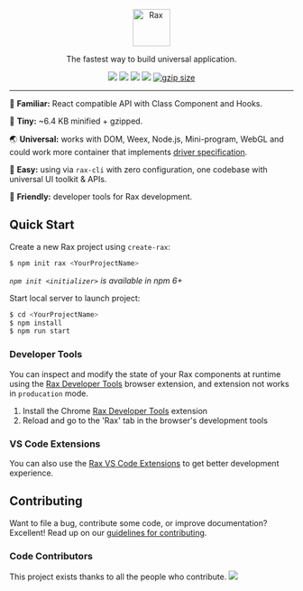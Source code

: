 <p align="center">
  <a href="https://alibaba.github.io/rax">
    <img alt="Rax" src="https://user-images.githubusercontent.com/677114/59907138-e99f7180-943c-11e9-8769-07021d9fe1ca.png" width="66">
  </a>
</p>

<p align="center">
The fastest way to build universal application.
</p>

<p align="center">
  <a href="https://github.com/alibaba/rax/blob/master/LICENSE"><img src="https://img.shields.io/npm/l/rax.svg"></a>
  <a href="https://www.npmjs.com/package/rax"><img src="https://img.shields.io/npm/v/rax.svg"></a>
  <a href="https://www.npmjs.com/package/rax"><img src="https://img.shields.io/npm/dm/rax.svg"></a>
  <a href="https://travis-ci.org/alibaba/rax"><img src="https://travis-ci.org/alibaba/rax.svg?branch=master"></a>
  <a href="https://unpkg.com/rax/dist/rax.min.js"><img src="https://img.badgesize.io/https://unpkg.com/rax/dist/rax.min.js?compression=gzip&?maxAge=3600" alt="gzip size"></a>
</p>

---

:christmas_tree: **Familiar:** React compatible API with Class Component and Hooks.

:candy: **Tiny:** ~6.4 KB minified + gzipped.

:earth_asia: **Universal:** works with DOM, Weex, Node.js, Mini-program, WebGL and could work more container that implements [driver specification](./docs/en-US/driver-spec.md).

:banana: **Easy:** using via `rax-cli` with zero configuration, one codebase with universal UI toolkit & APIs.

:lollipop: **Friendly:** developer tools for Rax development.


## Quick Start

Create a new Rax project using `create-rax`:

```sh
$ npm init rax <YourProjectName>
```
_`npm init <initializer>` is available in npm 6+_

Start local server to launch project:

```sh
$ cd <YourProjectName>
$ npm install
$ npm run start
```

### Developer Tools

You can inspect and modify the state of your Rax components at runtime using the
[Rax Developer Tools](https://github.com/raxjs/rax-devtools) browser extension,
and extension not works in `producation` mode.

1. Install the Chrome [Rax Developer Tools](https://chrome.google.com/webstore/detail/rax-developer-tools/anpeoinhjjligmgoiepbnigjhmijblff) extension
2. Reload and go to the 'Rax' tab in the browser's development tools

### VS Code Extensions

You can also use the [Rax VS Code Extensions](https://github.com/raxjs/rax-vscode-extensions) to get better development experience.

## Contributing

Want to file a bug, contribute some code, or improve documentation? Excellent! Read up on our [guidelines for contributing](./.github/CONTRIBUTING.md).

### Code Contributors

This project exists thanks to all the people who contribute.
<a href="https://github.com/alibaba/rax/graphs/contributors"><img src="https://opencollective.com/rax/contributors.svg?width=890&button=false" /></a>
